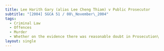 ```yaml
---
title: Lee Harith Gary (alias Lee Cheng Thiam) v Public Prosecutor
subtitle: "[2004] SGCA 51 / 08\_November\_2004"
tags:
  - Criminal Law
  - Offences
  - Murder
  - Whether on the evidence there was reasonable doubt in Prosecution\'s case
layout: single
---
```


